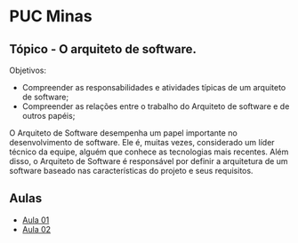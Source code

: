 # PUC Minas

## Tópico -  O arquiteto de software. 

Objetivos:
  - Compreender as responsabilidades e atividades típicas de um arquiteto de software;
  - Compreender as relações entre o trabalho do Arquiteto de software e de outros papéis;

O Arquiteto de Software desempenha um papel importante no desenvolvimento de software. Ele é, muitas vezes, considerado um líder técnico da equipe, alguém que conhece as tecnologias mais recentes. Além disso, o Arquiteto de Software é responsável por definir a arquitetura de um software baseado nas características do projeto e seus requisitos.

## Aulas
  - [Aula 01](./aula-01/readme.md)
  - [Aula 02](./aula-02/readme.md)